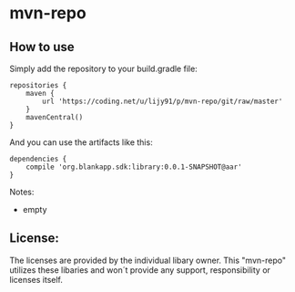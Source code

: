 # mvn-repo

How to use
--------

Simply add the repository to your build.gradle file:

    repositories {
        maven {
            url 'https://coding.net/u/lijy91/p/mvn-repo/git/raw/master'
        }
        mavenCentral()
    }

And you can use the artifacts like this:

    dependencies {
        compile 'org.blankapp.sdk:library:0.0.1-SNAPSHOT@aar'
    }

Notes:

- empty

License:
--------
The licenses are provided by the individual libary owner. This "mvn-repo" utilizes these libaries and
won´t provide any support, responsibility or licenses itself.